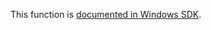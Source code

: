 This function is [documented in Windows SDK](https://learn.microsoft.com/en-us/windows/win32/api/winternl/nf-winternl-ntrenamekey).
